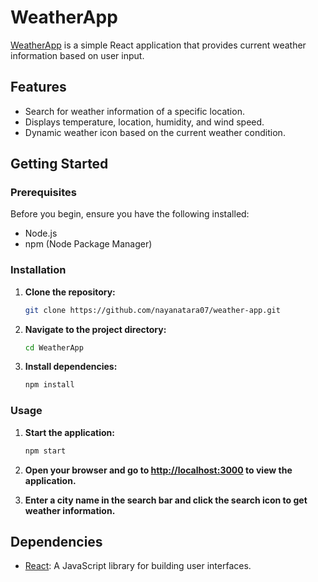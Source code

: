 # WeatherApp

[WeatherApp](https://nayanatara07.github.io/weather-app/) is a simple React application that provides current weather information based on user input.

## Features

- Search for weather information of a specific location.
- Displays temperature, location, humidity, and wind speed.
- Dynamic weather icon based on the current weather condition.

## Getting Started

### Prerequisites

Before you begin, ensure you have the following installed:

- Node.js
- npm (Node Package Manager)

### Installation

1. **Clone the repository:**

   ```bash
   git clone https://github.com/nayanatara07/weather-app.git
   ```

2. **Navigate to the project directory:**

   ```bash
   cd WeatherApp
   ```

3. **Install dependencies:**

   ```bash
   npm install
   ```

### Usage

1. **Start the application:**

   ```bash
   npm start
   ```

2. **Open your browser and go to [http://localhost:3000](http://localhost:3000) to view the application.**

3. **Enter a city name in the search bar and click the search icon to get weather information.**

## Dependencies

- [React](https://react.dev/): A JavaScript library for building user interfaces.

